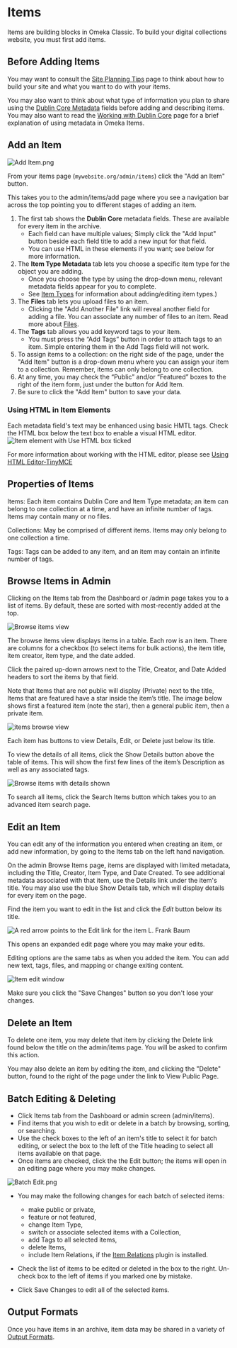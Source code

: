 # Items

Items are building blocks in Omeka Classic. To build your digital collections website, you must first add items.

Before Adding Items 
---------------------------------------------------------------

You may want to consult the [Site Planning Tips](../GettingStarted/Site_Planning_Tips.md) page to think about how to build your site and what you want to do with your items.

You may also want to think about what type of information you plan to share using the [Dublin Core Metadata](http://dublincore.org/documents/usageguide/) fields before adding and describing items. You may also want to read the [Working with Dublin Core](..//Content/Working_with_Dublin_Core) page for a brief explanation of using metadata in Omeka Items.

Add an Item 
-------------------------------------------------------------

![Add Item.png](../doc_files/itemAdd.png)

From your items page (`mywebsite.org/admin/items`) click the "Add an Item" button.

This takes you to the admin/items/add page where you see a navigation bar across the top pointing you to different stages of adding an item. 

1.  The first tab shows the **Dublin Core** metadata fields. These are available for every item in the archive. 
    - Each field can have multiple values; Simply click the "Add Input" button beside each field title to add a new input for that field.
    - You can use HTML in these elements if you want; see below for more information. 
2.  The **Item Type Metadata** tab lets you choose a specific item type for the object you are adding. 
    - Once you choose the type by using the drop-down menu, relevant metadata fields appear for you to complete. 
    - See [Item Types](Item_Types) for information about adding/editing item types.)
3.  The **Files** tab lets you upload files to an item.
    - Clicking the "Add Another File" link will reveal another field for adding a file. You can associate any number of files to an item. Read more about [Files](Files).
4.  The **Tags** tab allows you add keyword tags to your item.
    - You must press the “Add Tags” button in order to attach tags to an item. Simple entering them in the Add Tags field will not work.
5.  To assign items to a collection: on the right side of the page, under the "Add Item" button is a drop-down menu where you can assign your item to a collection. Remember, items can only belong to one collection.
6. At any time, you may check the “Public” and/or “Featured” boxes to the right of the item form, just under the button for Add Item. 
7. Be sure to click the "Add Item" button to save your data.

###  Using HTML in Item Elements

Each metadata field's text may be enhanced using basic HMTL tags. Check the HTML box below the text box to enable a visual HTML editor. 
![Item element with Use HTML box ticked](../doc_files/itemHTML.png)

For more information about working with the HTML editor, please see [Using HTML Editor-TinyMCE](Using_HTML_Editor-TinyMCE)

Properties of Items
-------------------------------------------------------------
Items: Each item contains Dublin Core and Item Type metadata; an item can belong to one collection at a time, and have an infinite number of tags. Items may contain many or no files.

Collections: May be comprised of different items. Items may only belong to one collection a time.

Tags: Tags can be added to any item, and an item may contain an infinite number of tags.

Browse Items in Admin
-------------------------------------------------------------
Clicking on the Items tab from the Dashboard or /admin page takes you to a list of items. By default, these are sorted with most-recently added at the top.

![Browse items view](../doc_files/itemBrowse.png)

The browse items view displays items in a table. Each row is an item. There are columns for a checkbox (to select items for bulk actions), the item title, item creator, item type, and the date added. 

Click the paired up-down arrows next to the Title, Creator, and Date Added headers to sort the items by that field. 

Note that Items that are not public will display (Private) next to the title, Items that are featured have a star inside the item’s title. The image below shows first a featured item (note the star), then a general public item, then a private item.

![items browse view](../doc_files/itemsBrowsePF.png)

Each item has buttons to view Details, Edit, or Delete just below its title. 

To view the details of all items, click the Show Details button above the table of items. This will show the first few lines of the item’s Description as well as any associated tags.

![Browse items with details shown](../doc_files/itemBrowseDet.png)

To search all items, click the Search Items button which takes you to an advanced item search page.

Edit an Item
--------------------------------------------------------------
You can edit any of the information you entered when creating an item, or add new information, by going to the Items tab on the left hand navigation. 

On the admin Browse Items page, items are displayed with limited metadata, including the Title, Creator, Item Type, and Date Created. To see additional metadata associated with that item, use the Details link under the item's title. You may also use the blue Show Details tab, which will display details for every item on the page.

Find the item you want to edit in the list and click the *Edit* button below its title. 

![A red arrow points to the Edit link for the item L. Frank Baum](../doc_files/itemEditlink.png)

This opens an expanded edit page where you may make your edits. 

Editing options are the same tabs as when you added the item. You can add new text, tags, files, and mapping or change exiting content.

![Item edit window](../doc_files/itemEdit.png)

Make sure you click the "Save Changes" button so you don't lose your changes.

Delete an Item
----------------------------------------------------------------

To delete one item, you may delete that item by clicking the Delete link found below the title on the admin/items page. You will be asked to confirm this action.

You may also delete an item by editing the item, and clicking the "Delete" button, found to the right of the page under the link to View Public Page.

Batch Editing & Deleting
-------------------------------------------------------------------------------------------

-   Click Items tab from the Dashboard or admin screen (admin/items).
-   Find items that you wish to edit or delete in a batch by browsing, sorting, or searching.
-   Use the check boxes to the left of an item's title to select it for batch editing, or select the box to the left of the Title heading to select all items available on that page.
-   Once items are checked, click the the Edit button; the items will open in an editing page where you may make changes.

![Batch Edit.png](../doc_files/BatchEdit.png)

-   You may make the following changes for each batch of selected items:
    -   make public or private,
    -   feature or not featured,
    -   change Item Type,
    -   switch or associate selected items with a Collection,
    -   add Tags to all selected items,
    -   delete Items,
    -   include Item Relations, if the [Item Relations](../Plugins/ItemRelations.md) plugin is installed.

-   Check the list of items to be edited or deleted in the box to the right. Un-check box to the left of items if you marked one     by mistake.
-   Click Save Changes to edit all of the selected items.


Output Formats 
---------------------------------------------------------------------

Once you have items in an archive, item data may be shared in a variety of [Output Formats](../Technical/Output_Formats.md).

